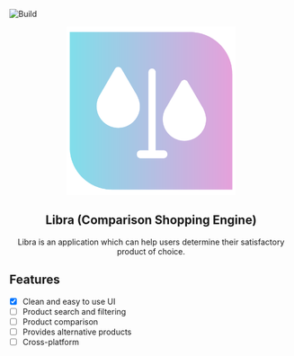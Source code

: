 ![Build](https://github.com/Tomas-Per/ComparisonShoppingEngine/workflows/Project/badge.svg)
<p align="center">
  <a href="https://github.com/https://github.com/Tomas-Per/ComparisonShoppingEngine">
    <img src="Images/png/libra500.png" alt="Logo" width="300" height="300">
  </a>
</p>

<h2 align="center">Libra (Comparison Shopping Engine)</h2>
<p align="center">
  Libra is an application which can help users determine their satisfactory product of choice.
</p>

## Features
- [x] Clean and easy to use UI
- [ ] Product search and filtering
- [ ] Product comparison
- [ ] Provides alternative products
- [ ] Cross-platform
